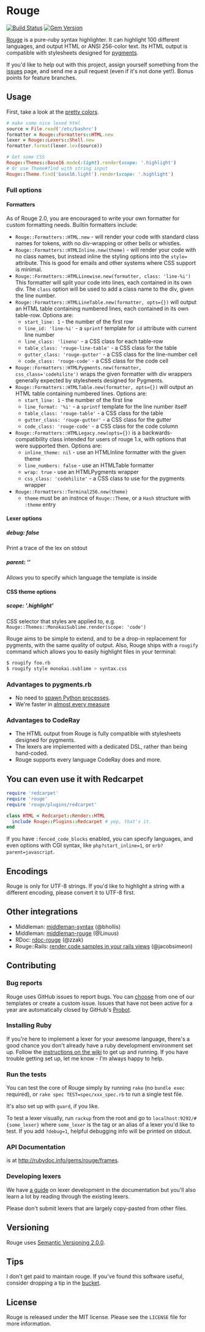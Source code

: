 # Rouge

[![Build Status](https://secure.travis-ci.org/rouge-ruby/rouge.svg)](https://travis-ci.org/rouge-ruby/rouge)
[![Gem Version](https://badge.fury.io/rb/rouge.svg)](https://rubygems.org/gems/rouge)

[rouge]: http://rouge.jneen.net/

[Rouge][] is a pure-ruby syntax highlighter.  It can highlight 100 different languages, and output HTML or ANSI 256-color text.  Its HTML output is compatible with stylesheets designed for [pygments][].

If you'd like to help out with this project, assign yourself something from the [issues][] page, and send me a pull request (even if it's not done yet!).  Bonus points for feature branches.

[issues]: https://github.com/rouge-ruby/rouge/issues "Help Out"
[pygments]: http://pygments.org/ "Pygments"

## Usage

First, take a look at the [pretty colors][].

[pretty colors]: http://rouge.jneen.net/

``` ruby
# make some nice lexed html
source = File.read('/etc/bashrc')
formatter = Rouge::Formatters::HTML.new
lexer = Rouge::Lexers::Shell.new
formatter.format(lexer.lex(source))

# Get some CSS
Rouge::Themes::Base16.mode(:light).render(scope: '.highlight')
# Or use Theme#find with string input
Rouge::Theme.find('base16.light').render(scope: '.highlight')
```

### Full options

#### Formatters

As of Rouge 2.0, you are encouraged to write your own formatter for custom formatting needs.
Builtin formatters include:

* `Rouge::Formatters::HTML.new` - will render your code with standard class names for tokens,
  with no div-wrapping or other bells or whistles.
* `Rouge::Formatters::HTMLInline.new(theme)` - will render your code with no class names, but
  instead inline the styling options into the `style=` attribute. This is good for emails and
  other systems where CSS support is minimal.
* `Rouge::Formatters::HTMLLinewise.new(formatter, class: 'line-%i')`
  This formatter will split your code into lines, each contained in its own div. The
  `class` option will be used to add a class name to the div, given the line
  number.
* `Rouge::Formatters::HTMLLineTable.new(formatter, opts={})` will output an HTML table containing
  numbered lines, each contained in its own table-row. Options are:
    * `start_line: 1` - the number of the first row
    * `line_id: 'line-%i'` - a `sprintf` template for `id` attribute with current line number
    * `line_class: 'lineno'` - a CSS class for each table-row
    * `table_class: 'rouge-line-table'` - a CSS class for the table
    * `gutter_class: 'rouge-gutter'` - a CSS class for the line-number cell
    * `code_class: 'rouge-code'` - a CSS class for the code cell
* `Rouge::Formatters::HTMLPygments.new(formatter, css_class='codehilite')`
  wraps the given formatter with div wrappers generally expected by stylesheets designed for
  Pygments.
* `Rouge::Formatters::HTMLTable.new(formatter, opts={})` will output an HTML table containing
  numbered lines. Options are:
    * `start_line: 1` - the number of the first line
    * `line_format: '%i'` - a `sprintf` template for the line number itself
    * `table_class: 'rouge-table'` - a CSS class for the table
    * `gutter_class: 'rouge-gutter'` - a CSS class for the gutter
    * `code_class: 'rouge-code'` - a CSS class for the code column
* `Rouge::Formatters::HTMLLegacy.new(opts={})` is a backwards-compatibility class intended
  for users of rouge 1.x, with options that were supported then. Options are:
    * `inline_theme: nil` - use an HTMLInline formatter with the given theme
    * `line_numbers: false` - use an HTMLTable formatter
    * `wrap: true` - use an HTMLPygments wrapper
    * `css_class: 'codehilite'` - a CSS class to use for the pygments wrapper
* `Rouge::Formatters::Terminal256.new(theme)`
  * `theme` must be an instnce of `Rouge::Theme`, or a `Hash` structure with `:theme` entry

#### Lexer options
##### debug: false
Print a trace of the lex on stdout

##### parent: ''
Allows you to specify which language the template is inside

#### CSS theme options
##### scope: '.highlight'
CSS selector that styles are applied to, e.g. `Rouge::Themes::MonokaiSublime.render(scope: 'code')`

Rouge aims to be simple to extend, and to be a drop-in replacement for pygments, with the same quality of output. Also, Rouge ships with a `rougify` command which allows you to easily highlight files in your terminal:

``` bash
$ rougify foo.rb
$ rougify style monokai.sublime > syntax.css
```

### Advantages to pygments.rb
* No need to [spawn Python processes](https://github.com/tmm1/pygments.rb).
* We're faster in [almost every measure](https://github.com/rouge-ruby/rouge/pull/41#issuecomment-223751572)

### Advantages to CodeRay
* The HTML output from Rouge is fully compatible with stylesheets designed for pygments.
* The lexers are implemented with a dedicated DSL, rather than being hand-coded.
* Rouge supports every language CodeRay does and more.

## You can even use it with Redcarpet

``` ruby
require 'redcarpet'
require 'rouge'
require 'rouge/plugins/redcarpet'

class HTML < Redcarpet::Render::HTML
  include Rouge::Plugins::Redcarpet # yep, that's it.
end
```

If you have `:fenced_code_blocks` enabled, you can specify languages, and even options with CGI syntax, like `php?start_inline=1`, or `erb?parent=javascript`.

## Encodings

Rouge is only for UTF-8 strings.  If you'd like to highlight a string with a different encoding, please convert it to UTF-8 first.

## Other integrations

* Middleman: [middleman-syntax](https://github.com/middleman/middleman-syntax) (@bhollis)
* Middleman: [middleman-rouge][] (@Linuus)
* RDoc: [rdoc-rouge][] (@zzak)
* Rouge::Rails: [render code samples in your rails views][rouge-rails] (@jacobsimeon)

[middleman-rouge]: https://github.com/Linuus/middleman-rouge
[rdoc-rouge]: https://github.com/zzak/rdoc-rouge
[rouge-rails]: https://github.com/jacobsimeon/rouge-rails

## Contributing

### Bug reports

Rouge uses GitHub issues to report bugs. You can [choose][issue-chooser] from one of our templates or create a custom issue. Issues that have not been active for a year are automatically closed by GitHub's [Probot][].

[issue-chooser]: https://github.com/rouge-ruby/rouge/issues/new/choose "Issue Template Chooser"
[Probot]: https://probot.github.io "GitHub's Probot"

### Installing Ruby

If you're here to implement a lexer for your awesome language, there's a good chance you don't already have a ruby development environment set up.  Follow the [instructions on the wiki](https://github.com/rouge-ruby/rouge/wiki/Setting-up-Ruby) to get up and running.  If you have trouble getting set up, let me know - I'm always happy to help.

### Run the tests

You can test the core of Rouge simply by running `rake` (no `bundle exec` required), or `rake spec TEST=spec/xxx_spec.rb`
to run a single test file.

It's also set up with `guard`, if you like.

To test a lexer visually, run `rackup` from the root and go to `localhost:9292/#{some_lexer}` where `some_lexer` is the tag or an alias of a lexer you'd like to test.  If you add `?debug=1`, helpful debugging info will be printed on stdout.

### API Documentation

is at http://rubydoc.info/gems/rouge/frames.

### Developing lexers

We have [a guide][lexer-dev-doc] on lexer development in the documentation but you'll also learn a lot by reading through the existing lexers. 

[lexer-dev-doc]: https://www.rubydoc.info/github/rouge-ruby/rouge/file/docs/LexerDevelopment.md

Please don't submit lexers that are largely copy-pasted from other files.

## Versioning

Rouge uses [Semantic Versioning 2.0.0][sv2].

[sv2]: http://semver.org/

## Tips

I don't get paid to maintain rouge. If you've found this software useful, consider dropping a tip in the [bucket](http://cash.me/$jneen).

## License

Rouge is released under the MIT license. Please see the `LICENSE` file for more information.
